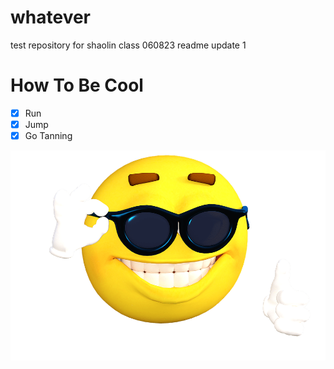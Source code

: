 # whatever
test repository for shaolin class 060823
readme update 1

# How To Be Cool
- [x] Run
- [x] Jump
- [x] Go Tanning

![image](images/coolguy.png)
